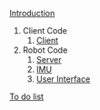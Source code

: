 [Introduction](README.md)
1.  Client Code
    1.  [Client](First%20Implementations/client.py)
2.  Robot Code
    1.  [Server](First%20Implementations/server.py)
    2.  [IMU](First%20Implementations/Web%20stream/serverIMU.py)
    3.  [User
        Interface](First%20Implementations/Web%20stream/User%20Interface/index.html)

[To do list](TODO_LIST)